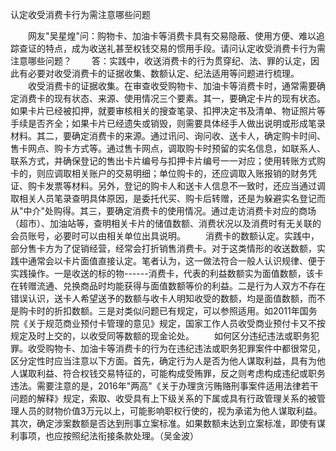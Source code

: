 认定收受消费卡行为需注意哪些问题











　　网友"吴星煌"问：购物卡、加油卡等消费卡具有交易隐蔽、使用方便、难以追踪查证的特点，成为收送礼甚至权钱交易的惯用手段。请问认定收受消费卡行为需注意哪些问题？
　　答：实践中，收送消费卡的行为贯穿纪、法、罪的认定，因此有必要对收受消费卡的证据收集、数额认定、纪法适用等问题进行梳理。
　　收受消费卡的证据收集。在审查收受购物卡、加油卡等消费卡时，通常需要确定消费卡的现有状态、来源、使用情况三个要素。其一，要确定卡片的现有状态。如果卡片已经被扣押，就要审核相关的搜查笔录、扣押决定书及清单、物证照片等手续是否齐全；如果卡片已经遗失或销毁，则需要具体经手人做出说明或形成笔录材料。其二，要确定消费卡的来源。通过讯问、询问收、送卡人，确定购卡时间、售卡网点、购卡方式等。通过售卡网点，调取购卡时预留的实名信息，如联系人、联系方式，并确保登记的售出卡片编号与扣押卡片编号一一对应；使用转账方式购卡的，则应调取相关账户的交易明细；单位购卡的，还应调取入账报销的财务凭证、购卡发票等材料。另外，登记的购卡人和送卡人信息不一致时，还应当通过调取相关人员笔录查明具体原因，是委托代买、购卡后转赠，还是为躲避实名登记而从"中介"处购得。其三，要确定消费卡的使用情况。通过走访消费卡对应的商场（超市）、加油站等，查明相关卡片的储值数额、消费状况以及消费时有无关联的会员账号，必要时可以由相关单位出具说明。
　　消费卡的数额认定。实践中，部分售卡方为了促销经营，经常会打折销售消费卡。对于这类情形的收送数额，实践中通常会以卡片面值直接认定。笔者认为，这一做法符合一般人认识规律、便于实践操作。一是收送的标的物------消费卡，代表的利益数额实为面值数额，该卡在转赠流通、兑换商品时均能获得与面值数额等价的利益。二是行为人双方不存在错误认识，送卡人希望送予的数额与收卡人明知收受的数额，均是面值数额，而不是购卡时的折扣数额。三是对类似问题已有规定，可以参照适用。如2011年国务院《关于规范商业预付卡管理的意见》规定，国家工作人员收受商业预付卡又不按规定及时上交的，以收受同等数额的现金论处。
　　如何区分违纪违法或职务犯罪。收受购物卡、加油卡等消费卡的行为在违纪违法或职务犯罪案件中都很常见，区分定性时应当注意以下方面。首先，确定行为人是否为他人谋取利益，具有为他人谋取利益、符合权钱交易特征的，可能构成受贿罪，反之则考虑构成违纪或职务违法。需要注意的是，2016年"两高"《关于办理贪污贿赂刑事案件适用法律若干问题的解释》规定，索取、收受具有上下级关系的下属或具有行政管理关系的被管理人员的财物价值3万元以上，可能影响职权行使的，视为承诺为他人谋取利益。其次，确定涉案数额是否达到刑事立案标准。如果数额未达到立案标准，即使有谋利事项，也应按照纪法衔接条款处理。（吴金波）
